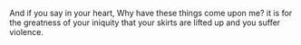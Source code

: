 And if you say in your heart, Why have these things come upon me? it is for the greatness of your iniquity that your skirts are lifted up and you suffer violence.
